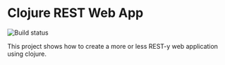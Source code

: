 # Clojure REST Web App

![Build status](https://travis-ci.org/bakku/clj-rest-web-app.svg?branch=master)

This project shows how to create a more or less REST-y web application using clojure.
